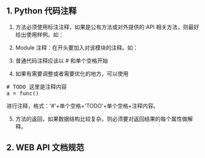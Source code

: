 ## 1. Python 代码注释

1. 方法必须使用标注注释，如果是公有方法或对外提供的 API 相关方法，则最好给出使用样例。如：

2. Module 注释：在开头要加入对该模块的注释。如：


3. 普通代码注释应该以 # 和单个空格开始

4. 如果有需要调整或者需要优化的地方，可以使用

<pre>
# TODO 这里是注释内容
a = func()
</pre>
进行注释，格式：'#'+单个空格+'TODO'+单个空格+注释内容。

5. 方法的返回，如果数据结构比较复杂，则必须要对返回结果的每个属性做解释。

## 2. WEB API 文档规范






